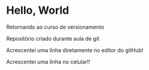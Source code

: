 # Hello, World
 Retornando ao curso de versionamento

Repositório criado durante aula de git

Acrescentei uma linha diretamente no editor do gitHub!

Acrescentei uma linha no celular!!
